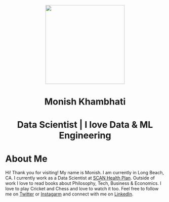 <p align="center">
  <img 
    width="250"
    height="250"
    src="images/profilepicture.jpg"
  >
</p>

<h1 align="center">Monish Khambhati</h1>

<h1 align="center">Data Scientist | I love Data & ML Engineering </h1>

# About Me
Hi! Thank you for visiting! My name is Monish. I am currently in Long Beach, CA. I currently work as a Data Scientist at [SCAN Health Plan](https://www.scanhealthplan.com/). Outside of work I love to read books about Philosophy, Tech, Business & Economics. I love to play Cricket and Chess and love to watch it too. Feel free to follow me on [Twitter](https://twitter.com/moni2096) or [Instagarm](https://www.instagram.com/monish_khambhati/) and connect with me on [LinkedIn](https://www.linkedin.com/in/monish-khambhati/).
